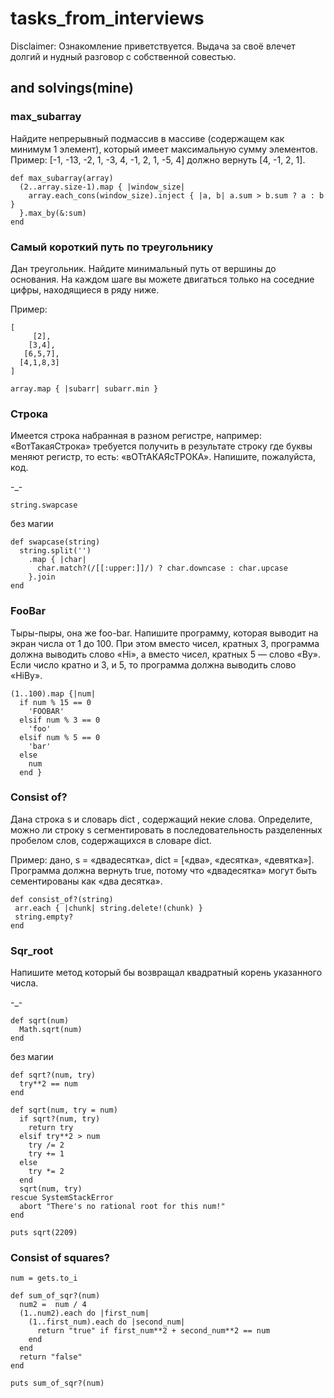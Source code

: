 # tasks_from_interviews

Disclaimer: Ознакомление приветствуется. Выдача за своё влечет долгий и нудный разговор с собственной совестью.  

## and solvings(mine)

### max_subarray

Найдите непрерывный подмассив в массиве (содержащем как минимум 1 элемент), который имеет максимальную сумму элементов.
Пример: [-1, -13, -2, 1, -3, 4, -1, 2, 1, -5, 4] должно вернуть [4, -1, 2, 1].

```
def max_subarray(array)
  (2..array.size-1).map { |window_size|
    array.each_cons(window_size).inject { |a, b| a.sum > b.sum ? a : b }
  }.max_by(&:sum)
end 
```

### Самый короткий путь по треугольнику

Дан треугольник. Найдите минимальный путь от вершины до основания. На каждом шаге вы можете двигаться только на соседние цифры, находящиеся в ряду ниже.

Пример:

```
[
     [2],
    [3,4],
   [6,5,7],
  [4,1,8,3]
]
```


```
array.map { |subarr| subarr.min } 
```

### Строка

Имеется строка набранная в разном регистре, например: «ВотТакаяСтрока» требуется получить в результате строку где буквы меняют регистр, то есть: «вОТтАКАЯсТРОКА». Напишите, пожалуйста, код.

-_-
```
string.swapcase
```

без магии
```
def swapcase(string)
  string.split('')
    .map { |char| 
      char.match?(/[[:upper:]]/) ? char.downcase : char.upcase 
    }.join
end 
```

### FooBar

Тыры-пыры, она же foo-bar. Напишите программу, которая выводит на экран числа от 1 до 100. При этом вместо чисел, кратных 3, программа должна выводить слово «Hi», а вместо чисел, кратных 5 — слово «By». Если число кратно и 3, и 5, то программа должна выводить слово «HiBy».

```
(1..100).map {|num| 
  if num % 15 == 0
    'FOOBAR'
  elsif num % 3 == 0
    'foo'
  elsif num % 5 == 0 
    'bar'
  else 
    num
  end } 
``` 
### Consist of? 

Дана строка s и словарь dict , содержащий некие слова. Определите, можно ли строку s сегментировать в последовательность разделенных пробелом слов, содержащихся в словаре dict.

Пример: дано, s = «двадесятка», dict = [«два», «десятка», «девятка»]. Программа должна вернуть true, потому что «двадесятка» могут быть сементированы как «два десятка».

```
def consist_of?(string)
 arr.each { |chunk| string.delete!(chunk) }
 string.empty? 
end 
```

### Sqr_root 

Напишите метод который бы возвращал квадратный корень указанного числа. 

-_-

```
def sqrt(num)
  Math.sqrt(num)
end
```
без магии
```
def sqrt?(num, try)
  try**2 == num
end 

def sqrt(num, try = num)
  if sqrt?(num, try)
    return try
  elsif try**2 > num
    try /= 2
    try += 1
  else 
    try *= 2
  end 
  sqrt(num, try)
rescue SystemStackError
  abort "There's no rational root for this num!"
end

puts sqrt(2209)
```

### Consist of squares? 


```
num = gets.to_i

def sum_of_sqr?(num)
  num2 =  num / 4 
  (1..num2).each do |first_num| 
    (1..first_num).each do |second_num|
      return "true" if first_num**2 + second_num**2 == num
    end 
  end
  return "false"
end 
  
puts sum_of_sqr?(num)
```
